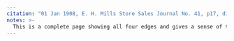 ```yaml
---
citation: "01 Jan 1908, E. H. Mills Store Sales Journal No. 41, p17, digital photograph of book owned by Brooktondale collector."
notes: >-
  This is a complete page showing all four edges and gives a sense of the tall, narrow books that were also several inches thick.
---
```


